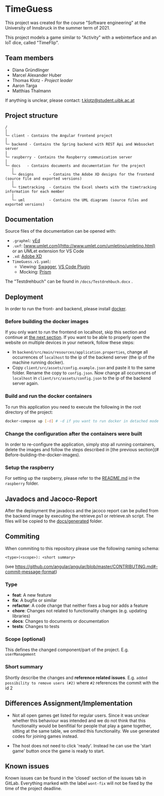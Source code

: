 # TimeGuess

This project was created for the course "Software engineering" at the University of Innsbruck in the summer term of 2021.

This project models a game similar to "Activity" with a webinterface and an IoT dice, called "TimeFlip".

## Team members

- Diana Gründlinger
- Marcel Alexander Huber
- Thomas Klotz - _Project leader_
- Aaron Targa
- Matthias Thalmann

If anything is unclear, please contact: t.klotz@student.uibk.ac.at

## Project structure

```
/
│
└─ client - Contains the Angular frontend project
│
└─ backend - Contains the Spring backend with REST Api and Websocket server
|
└─ raspberry - Contains the Raspberry communication server
│
└─ docs   - Contains documents and documentation for the project
   │
   └─ designs       - Contains the Adobe XD designs for the frontend (source file and exported versions)
   │
   └─ timetracking  - Contains the Excel sheets with the timetracking information for each member
   │
   └─ uml           - Contains the UML diagrams (source files and exported versions)
```

## Documentation

Source files of the documentation can be opened with:

- `.graphml`: [yEd](https://www.yworks.com/products/yed#yed-support-resources)
- `.uxf`: [www.umlet.com](http://www.umlet.com/umletino/umletino.html) or an UMLet extension for VS Code
- `.xd`: [Adobe XD](https://www.adobe.com/de/products/xd.html)
- `TimeGuess.v1.yaml`:
  - Viewing: [Swagger](https://swagger.io/), [VS Code Plugin](https://marketplace.visualstudio.com/items?itemName=42Crunch.vscode-openapi)
  - Mocking: [Prism](https://stoplight.io/open-source/prism/)



The "Testdrehbuch" can be found in `/docs/Testdrehbuch.docx` .

## Deployment 

In order to run the front- and backend, please install [docker](https://www.docker.com/get-started).

### Before building the docker images

If you only want to run the frontend on localhost, skip this section and continue at [the next section](#Build-and-run-the-docker-containers). 
If you want to be able to properly open the website on multiple devices in your network, follow these steps:

- In ```backend/src/main/resources/application.properties```, change all occurrences of ```localhost``` to the ip of the backend server (the ip of the machine running docker).
- Copy  ```client/src/assets/config.example.json``` and paste it to the same folder. Rename the copy to ```config.json```. Now change all occurences of ```localhost``` in ```client/src/assets/config.json```  to the ip of the backend server again.

### Build and run the docker containers

To run this application you need to execute the following in the root directory of the project:

```bash
docker-compose up [-d] # -d if you want to run docker in detached mode (do not receive outputs on console).
```

### Change the configuration after the containers were built

In order to re-configure the application, simply stop all running containers, delete the images and follow the steps described in [the previous section](# Before-building-the-docker-images).

### Setup the raspberry

For setting up the raspberry, please refer to the [README.md](./raspberry/README.md) in the ```raspberry``` folder.

## Javadocs and Jacoco-Report

After the deployment the javadocs and the jacoco report can be pulled from the backend image by executing the retrieve.ps1 or retrieve.sh script.
The files will be copied to the [docs/generated](./docs/generated) folder.

## Commiting

When commiting to this repository please use the following naming schema:

```
<type>(<scope>): <short summary>
```

(see https://github.com/angular/angular/blob/master/CONTRIBUTING.md#-commit-message-format)

### Type

- **feat**: A new feature
- **fix**: A bugfix or similar
- **refactor**: A code change that neither fixes a bug nor adds a feature
- **chore**: Changes not related to functionality changes (e.g. updating libraries)
- **docs**: Changes to documents or documentation
- **tests**: Changes to tests

### Scope (optional)

This defines the changed component/part of the project. E.g. `userManagement`

### Short summary

Shortly describe the changes and **reference related issues**. E.g. `added possibility to remove users (#2)` where `#2` references the commit with the id 2

## Differences Assignment/Implementation

- Not all open games get listed for regular users. Since it was unclear whether this behaviour was intended and we do not think that this functionality
 would be benifitial for people that play a game together, sitting at the same table, we omitted this functionality. We use generated codes for joining games instead. 

- The host does not need to click 'ready'. Instead he can use the 'start game' button once the game is ready to start.

## Known issues

Known issues can be found in the 'closed' section of the issues tab in GitLab. Everything marked with the label `wont-fix` will not be fixed by the time of the project deadline. 
